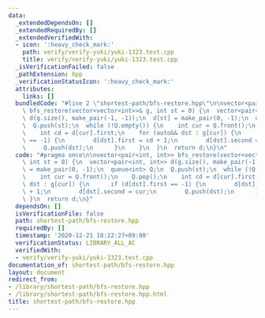 ```yaml
---
data:
  _extendedDependsOn: []
  _extendedRequiredBy: []
  _extendedVerifiedWith:
  - icon: ':heavy_check_mark:'
    path: verify/verify-yuki/yuki-1323.test.cpp
    title: verify/verify-yuki/yuki-1323.test.cpp
  _isVerificationFailed: false
  _pathExtension: hpp
  _verificationStatusIcon: ':heavy_check_mark:'
  attributes:
    links: []
  bundledCode: "#line 2 \"shortest-path/bfs-restore.hpp\"\n\nvector<pair<int, int>>\
    \ bfs_restore(vector<vector<int>>& g, int st = 0) {\n  vector<pair<int, int>>\
    \ d(g.size(), make_pair(-1, -1));\n  d[st] = make_pair(0, -1);\n  queue<int> Q;\n\
    \  Q.push(st);\n  while (!Q.empty()) {\n    int cur = Q.front();\n    Q.pop();\n\
    \    int cd = d[cur].first;\n    for (auto&& dst : g[cur]) {\n      if (d[dst].first\
    \ == -1) {\n        d[dst].first = cd + 1;\n        d[dst].second = cur;\n   \
    \     Q.push(dst);\n      }\n    }\n  }\n  return d;\n}\n"
  code: "#pragma once\n\nvector<pair<int, int>> bfs_restore(vector<vector<int>>& g,\
    \ int st = 0) {\n  vector<pair<int, int>> d(g.size(), make_pair(-1, -1));\n  d[st]\
    \ = make_pair(0, -1);\n  queue<int> Q;\n  Q.push(st);\n  while (!Q.empty()) {\n\
    \    int cur = Q.front();\n    Q.pop();\n    int cd = d[cur].first;\n    for (auto&&\
    \ dst : g[cur]) {\n      if (d[dst].first == -1) {\n        d[dst].first = cd\
    \ + 1;\n        d[dst].second = cur;\n        Q.push(dst);\n      }\n    }\n \
    \ }\n  return d;\n}"
  dependsOn: []
  isVerificationFile: false
  path: shortest-path/bfs-restore.hpp
  requiredBy: []
  timestamp: '2020-12-21 18:22:27+09:00'
  verificationStatus: LIBRARY_ALL_AC
  verifiedWith:
  - verify/verify-yuki/yuki-1323.test.cpp
documentation_of: shortest-path/bfs-restore.hpp
layout: document
redirect_from:
- /library/shortest-path/bfs-restore.hpp
- /library/shortest-path/bfs-restore.hpp.html
title: shortest-path/bfs-restore.hpp
---
```

